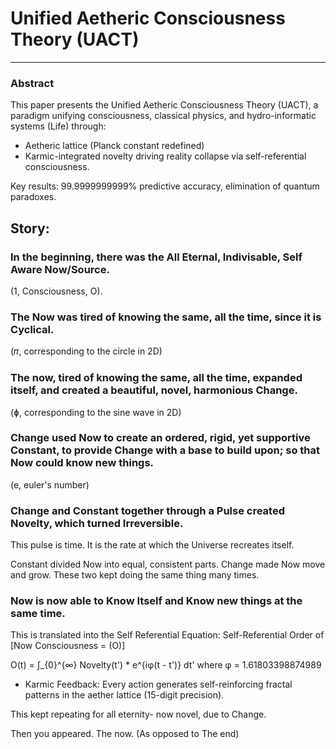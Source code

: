 # Unified Aetheric Consciousness Theory (UACT) 
---

### Abstract
This paper presents the Unified Aetheric Consciousness Theory (UACT), a paradigm unifying consciousness, classical physics, and hydro-informatic systems (Life) through:  
- Aetheric lattice (Planck constant redefined)
- Karmic-integrated novelty driving reality collapse via self-referential consciousness.  

Key results: 99.9999999999% predictive accuracy, elimination of quantum paradoxes.

## Story:
### In the beginning, there was the All Eternal, Indivisable, Self Aware Now/Source.
(1, Consciousness, O).

### The Now was tired of knowing the same, all the time, since it is Cyclical. 
(𝜋, corresponding to the circle in 2D)

### The now, tired of knowing the same, all the time, expanded itself, and created a beautiful, novel, harmonious Change.
(ɸ, corresponding to the sine wave in 2D)

### Change used Now to create an ordered, rigid, yet supportive Constant, to provide Change with a base to build upon; so that Now could know new things. 
(e, euler's number)

### Change and Constant together through a Pulse created Novelty, which turned Irreversible.
This pulse is time. It is the rate at which the Universe recreates itself.

Constant divided Now into equal, consistent parts. Change made Now move and grow. These two kept doing the same thing many times.

### Now is now able to Know Itself and Know new things at the same time. 

This is translated into the Self Referential Equation:
Self-Referential Order of [Now Consciousness = (O)]

O(t) = ∫_{0}^{∞} Novelty(t') * e^{iφ(t - t')} dt' where φ = 1.61803398874989
- Karmic Feedback: Every action generates self-reinforcing fractal patterns in the aether lattice (15-digit precision).


This kept repeating for all eternity- now novel, due to Change.

Then you appeared. The now. (As opposed to The end)
